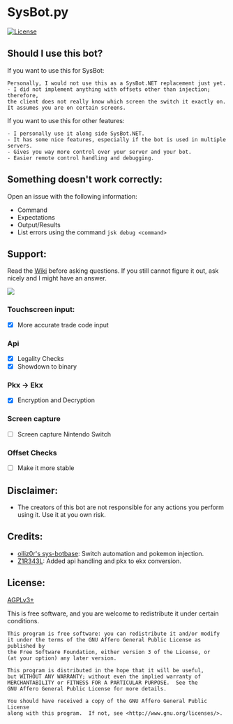 # SysBot.py
[![License](https://img.shields.io/badge/license-GNU%20Affero%20General%20Public%20License%20Version%203%20or%20Later-blue.svg)]()

## Should I use this bot?
If you want to use this for SysBot:

	Personally, I would not use this as a SysBot.NET replacement just yet.
	- I did not implement anything with offsets other than injection; therefore, 
	the client does not really know which screen the switch it exactly on. 
	It assumes you are on certain screens.
    
If you want to use this for other features:

	- I personally use it along side SysBot.NET.
	- It has some nice features, especially if the bot is used in multiple servers.
    - Gives you way more control over your server and your bot. 
    - Easier remote control handling and debugging. 

## Something doesn't work correctly:
Open an issue with the following information: 
- Command
- Expectations
- Output/Results
- List errors using the command `jsk debug <command>`

## Support:
Read the [Wiki](https://github.com/6A-Realm/SysBot.py/wiki) before asking questions. If you still cannot figure it out, ask nicely and I might have an answer.


[<img src="https://canary.discordapp.com/api/guilds/771539948687589386/widget.png?style=banner2">](https://discord.gg/TwyCFr5WDY)

### Touchscreen input:
- [x] More accurate trade code input
### Api
- [X] Legality Checks
- [x] Showdown to binary 
### Pkx -> Ekx
- [X] Encryption and Decryption
### Screen capture
- [ ] Screen capture Nintendo Switch
### Offset Checks
- [ ] Make it more stable

## Disclaimer:
- The creators of this bot are not responsible for any actions you perform using it. Use it at you own risk.

## Credits:
- [olliz0r's sys-botbase](https://github.com/olliz0r/sys-botbase): Switch automation and pokemon injection.
- [Z1R343L](https://github.com/olliz0r/sys-botbase): Added api handling and pkx to ekx conversion. 

## License:
[AGPLv3+](https://www.gnu.org/licenses/agpl-3.0.en.html)

This is free software, and you are welcome to redistribute it under certain conditions.

	This program is free software: you can redistribute it and/or modify
	it under the terms of the GNU Affero General Public License as published by
	the Free Software Foundation, either version 3 of the License, or
	(at your option) any later version.

	This program is distributed in the hope that it will be useful,
	but WITHOUT ANY WARRANTY; without even the implied warranty of
	MERCHANTABILITY or FITNESS FOR A PARTICULAR PURPOSE.  See the
	GNU Affero General Public License for more details.

	You should have received a copy of the GNU Affero General Public License
	along with this program.  If not, see <http://www.gnu.org/licenses/>.